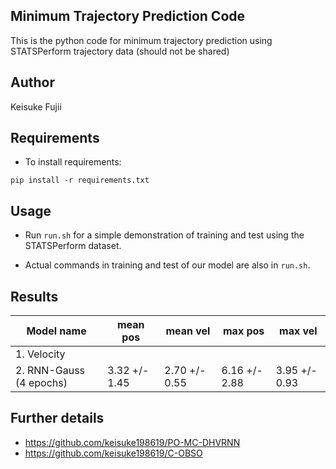 ## Minimum Trajectory Prediction Code
This is the python code for minimum trajectory prediction using STATSPerform trajectory data (should not be shared)

## Author
Keisuke Fujii 

## Requirements

* To install requirements:

```setup
pip install -r requirements.txt
```

## Usage
 
* Run `run.sh` for a simple demonstration of training and test using the STATSPerform dataset.

* Actual commands in training and test of our model are also in `run.sh`.  

## Results
| Model name              |   mean pos    |   mean vel    |    max pos     |  max  vel      |
| ------------------------|-------------- | ------------- | -------------- | -------------- |
| 1. Velocity             |               |               |                |                |  
| 2. RNN-Gauss (4 epochs) | 3.32 +/- 1.45 | 2.70 +/- 0.55 |  6.16 +/- 2.88 |  3.95 +/- 0.93 |


## Further details 
* https://github.com/keisuke198619/PO-MC-DHVRNN
* https://github.com/keisuke198619/C-OBSO
